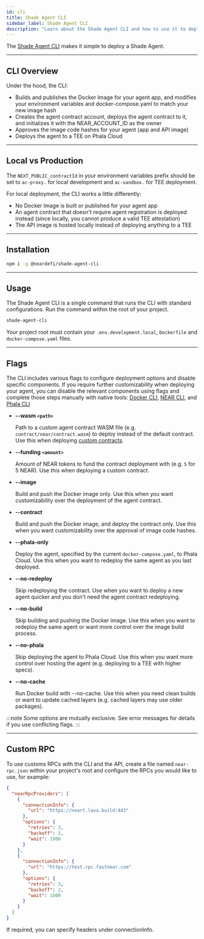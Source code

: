 ```yaml
---
id: cli
title: Shade Agent CLI
sidebar_label: Shade Agent CLI
description: "Learn about the Shade Agent CLI and how to use it to deploy Shade Agents."
---
```


The [Shade Agent CLI](https://github.com/NearDeFi/shade-agent-cli/tree/main) makes it simple to deploy a Shade Agent.

---

## CLI Overview 

Under the hood, the CLI:
- Builds and publishes the Docker Image for your agent app, and modifies your environment variables and docker-compose.yaml to match your new image hash
- Creates the agent contract account, deploys the agent contract to it, and initializes it with the NEAR_ACCOUNT_ID as the owner
- Approves the image code hashes for your agent (app and API image)
- Deploys the agent to a TEE on Phala Cloud

---

## Local vs Production

The `NEXT_PUBLIC_contractId` in your environment variables prefix should be set to `ac-proxy.` for local development and `ac-sandbox.` for TEE deployment.

For local deployment, the CLI works a little differently:
- No Docker Image is built or published for your agent app
- An agent contract that doesn't require agent registration is deployed instead (since locally, you cannot produce a valid TEE attestation)
- The API image is hosted locally instead of deploying anything to a TEE

---

## Installation 

```bash
npm i -g @neardefi/shade-agent-cli
```

---

## Usage

The Shade Agent CLI is a single command that runs the CLI with standard configurations. Run the command within the root of your project.

```bash
shade-agent-cli
```

Your project root must contain your `.env.development.local`, `Dockerfile` and `docker-compose.yaml` files.

---

## Flags 

The CLI includes various flags to configure deployment options and disable specific components. If you require further customizability when deploying your agent, you can disable the relevant components using flags and complete those steps manually with native tools: [Docker CLI](https://docs.docker.com/reference/cli/docker/), [NEAR CLI](https://docs.near.org/tools/near-cli), and [Phala CLI](https://docs.phala.network/phala-cloud/phala-cloud-cli/overview)

- **--wasm `<path>`** 

  Path to a custom agent contract WASM file (e.g. `contract/near/contract.wasm`) to deploy instead of the default contract. Use this when deploying [custom contracts](../custom-agent-contract.md). 

- **--funding `<amount>`** 

  Amount of NEAR tokens to fund the contract deployment with (e.g. `5` for 5 NEAR). Use this when deploying a custom contract.

- **--image** 

  Build and push the Docker image only. Use this when you want customizability over the deployment of the agent contract.

- **--contract**

  Build and push the Docker image, and deploy the contract only. Use this when you want customizability over the approval of image code hashes.

- **--phala-only**

  Deploy the agent, specified by the current `docker-compose.yaml`, to Phala Cloud. Use this when you want to redeploy the same agent as you last deployed.

- **--no-redeploy**

  Skip redeploying the contract. Use when you want to deploy a new agent quicker and you don't need the agent contract redeploying.

- **--no-build**

  Skip building and pushing the Docker image. Use this when you want to redeploy the same agent or want more control over the image build process.

- **--no-phala**

  Skip deploying the agent to Phala Cloud. Use this when you want more control over hosting the agent (e.g. deploying to a TEE with higher specs).

- **--no-cache**

  Run Docker build with --no-cache. Use this when you need clean builds or want to update cached layers (e.g. cached layers may use older packages). 

:::note
Some options are mutually exclusive. See error messages for details if you use conflicting flags.
:::

---

## Custom RPC

To use customs RPCs with the CLI and the API, create a file named `near-rpc.json` within your project's root and configure the RPCs you would like to use, for example:

```json
{
  "nearRpcProviders": [
    {
      "connectionInfo": {
        "url": "https://neart.lava.build:443"
      },
      "options": {
        "retries": 3,
        "backoff": 2,
        "wait": 1000
      }
    },
    {
      "connectionInfo": {
        "url": "https://test.rpc.fastnear.com"
      },
      "options": {
        "retries": 3,
        "backoff": 2,
        "wait": 1000
      }
    }
  ]
}
```

If required, you can specify headers under connectionInfo.
